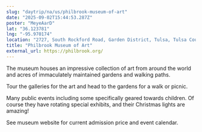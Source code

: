 ```yaml
---
slug: "daytrip/na/us/philbrook-museum-of-art"
date: "2025-09-02T15:44:53.287Z"
poster: "MeyeAarD"
lat: "36.123781"
lng: "-95.970174"
location: "2727, South Rockford Road, Garden District, Tulsa, Tulsa County, Oklahoma, 74114, United States"
title: "Philbrook Museum of Art"
external_url: https://philbrook.org/
---
```

The museum houses an impressive collection of art from around the world and acres of immaculately maintained gardens and walking paths.

Tour the galleries for the art and head to the gardens for a walk or picnic.

Many public events including some specifically geared towards children. Of course they have rotating special exhibits, and their Christmas lights are amazing!

See museum website for current admission price and event calendar.